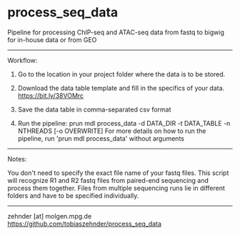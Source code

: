 # process_seq_data

Pipeline for processing ChIP-seq and ATAC-seq data from fastq to bigwig for in-house data or from GEO

---

Workflow:

1. Go to the location in your project folder where the data is to be stored.

2. Download the data table template and fill in the specifics of your data.
   https://bit.ly/38VOMrc

3. Save the data table in comma-separated csv format

4. Run the pipeline: prun mdl process_data -d DATA_DIR -t DATA_TABLE -n NTHREADS [-o OVERWRITE]
   For more details on how to run the pipeline, run 'prun mdl process_data' without arguments

---

Notes:

You don't need to specify the exact file name of your fastq files.
This script will recognize R1 and R2 fastq files from paired-end sequencing and process them together.
Files from multiple sequencing runs lie in different folders and have to be specified individually.

---

zehnder [at] molgen.mpg.de
https://github.com/tobiaszehnder/process_seq_data

